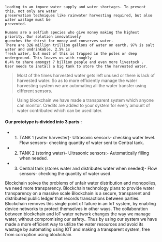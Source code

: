 ```In today’s world water, a vital resource required for sustaining life is becoming scarce, which is
leading to an impure water supply and water shortages. To prevent this, not only are water
preservation techniques like rainwater harvesting required, but also water wastage must be
prevented. 

```
```
Humans are a selfish species who give money making the highest priority. Our solution innovatively
quenches the thirst for money and conserves water.
There are 326 million trillion gallons of water on earth. 97% is salt water and undrinkable. 2.5% is
fresh water, but most of this is trapped in the poles or deep underground. This leaves us with roughly
0.4% to share amongst 7 billion people and even more livestock .
User needs to install a big tank to store the the harvested water.
```
> Most of the times harvested water gets left unused or there is lack of harvested water.
> So as to more efficiently manage the water harvesting system we are automating all the water
transfer using different sensors.

> Using blockchain we have made a transparent system which anyone can monitor.
> Credits are added to your system for every amount of water contributed which can be used later.

#### Our prototype is divided into 3 parts :

* 1. TANK 1 (water harvester)-
     Ultrasonic sensors- checking water level.
     Flow sensors- checking quantity of water sent to Central tank.
* 2. TANK 2 (storing water)-
     Ultrasonic sensors:- Automatically filling when needed.
* 3. Central tank (stores water and distributes water when needed)-
     Flow sensors- checking the quantity of water used.

Blockchain solves the problems of unfair water distribution and monopolies, we need more
transparency. Blockchain technology plans to provide water transparency on a massive scale
Blockchain is a secure, transparent and distributed public ledger that records transactions between
parties.
Blockchain removes this single point of failure in an IoT system, by enabling device networks to
protect themselves in other ways. The collaboration between blockchain and IoT water network
changes the way we manage water, without compromising our safety..
Thus by using our system we have made a more efficient way to utilize the water resources and
avoid its wastage by automating using IOT and making a transparent system, free from corruption
using blockchain.
